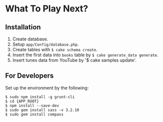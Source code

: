 What To Play Next?
==================

Installation
------------
1. Create database.
1. Setup `app/Config/database.php`.
1. Create tables with `$ cake schema create`.
1. Insert the first data into `books` table by `$ cake generate_data generate`.
1. Insert tunes data from YouTube by '$ cake samples update'.


For Developers
--------------
Set up the environment by the following:

```
$ sudo npm install -g grunt-cli
$ cd {APP_ROOT}
$ npm install --save-dev
$ sudo gem install sass -v 3.2.10
$ sudo gem install compass
```
